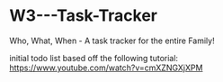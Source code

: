 # W3---Task-Tracker
Who, What, When - A task tracker for the entire Family!

initial todo list based off the following tutorial: https://www.youtube.com/watch?v=cmXZNGXjXPM



